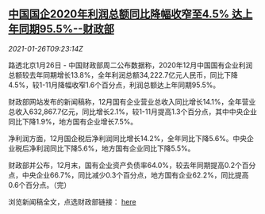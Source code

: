 <!--1611656604000-->
[中国国企2020年利润总额同比降幅收窄至4.5% 达上年同期95.5%--财政部](https://cn.reuters.com/article/china-mof-soe-2020-profit-0126-idCNKBS29V0YK)
------

<div><i>2021-01-26T09:23:14Z</i></div><p>路透北京1月26日 - 中国财政部周二公布数据称，2020年12月中国国有企业利润总额较去年同期增长13.8%，全年利润总额34,222.7亿元人民币，同比下降4.5%，较1-11月降幅收窄1.6个百分点，利润总额达上年同期95.5%。</p><p>财政部网站发布的新闻稿称，12月国有企业营业总收入同比增长14.1%，全年营业总收入632,867.7亿元，同比增长2.1%，较1-11月提高1.3个百分点，其中中央企业同比下降1.9%，地方国有企业增长7.5%。</p><p>净利润方面，12月国企税后净利润同比增长14.2%，全年同比下降5.6%。中央企业税后净利润同比下降5.6%，地方国有企业同比下降5.5%。</p><p>财政部并公布，12月末，国有企业资产负债率64.0%，较去年同期提高0.2个百分点，中央企业66.7%，同比减少0.3个百分点，地方国有企业62.2%，同比提高0.6个百分点。（完）</p><p>浏览新闻稿全文，点选财政部链接： <a href="http://zcgls.mof.gov.cn/qiyeyunxingdongtai/202101/t20210126_3649676.htm">here</a></p>

